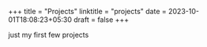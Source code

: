 +++
title = "Projects"
linktitle = "projects"
date = 2023-10-01T18:08:23+05:30
draft = false
+++

just my first few projects